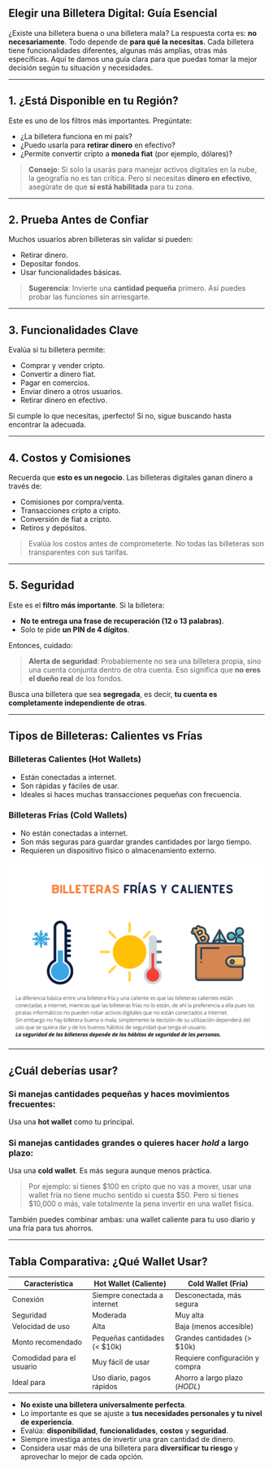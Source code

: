 ## **Elegir una Billetera Digital: Guía Esencial**

¿Existe una billetera buena o una billetera mala? La respuesta corta es: **no necesariamente**. Todo depende de **para qué la necesitas**. Cada billetera tiene funcionalidades diferentes, algunas más amplias, otras más específicas. Aquí te damos una guía clara para que puedas tomar la mejor decisión según tu situación y necesidades.

---

## **1. ¿Está Disponible en tu Región?**

Este es uno de los filtros más importantes. Pregúntate:

- ¿La billetera funciona en mi país?
- ¿Puedo usarla para **retirar dinero** en efectivo?
- ¿Permite convertir cripto a **moneda fiat** (por ejemplo, dólares)?

>  **Consejo**: Si solo la usarás para manejar activos digitales en la nube, la geografía no es tan crítica. Pero si necesitas **dinero en efectivo**, asegúrate de que **sí está habilitada** para tu zona.

---

## **2. Prueba Antes de Confiar**

Muchos usuarios abren billeteras sin validar si pueden:

- Retirar dinero.
- Depositar fondos.
- Usar funcionalidades básicas.

>  **Sugerencia**: Invierte una **cantidad pequeña** primero. Así puedes probar las funciones sin arriesgarte.

---

## **3. Funcionalidades Clave**

Evalúa si tu billetera permite:

- Comprar y vender cripto.
- Convertir a dinero fiat.
- Pagar en comercios.
- Enviar dinero a otros usuarios.
- Retirar dinero en efectivo.

Si cumple lo que necesitas, ¡perfecto! Si no, sigue buscando hasta encontrar la adecuada.

---

## **4. Costos y Comisiones**

Recuerda que **esto es un negocio**. Las billeteras digitales ganan dinero a través de:

- Comisiones por compra/venta.
- Transacciones cripto a cripto.
- Conversión de fiat a cripto.
- Retiros y depósitos.

> Evalúa los costos antes de comprometerte. No todas las billeteras son transparentes con sus tarifas.

---

## **5. Seguridad**

Este es el **filtro más importante**. Si la billetera:

- **No te entrega una frase de recuperación (12 o 13 palabras)**.
- Solo te pide **un PIN de 4 dígitos**.

Entonces, cuidado:

> **Alerta de seguridad**: Probablemente no sea una billetera propia, sino una cuenta conjunta dentro de otra cuenta. Eso significa que **no eres el dueño real** de los fondos.

Busca una billetera que sea **segregada**, es decir, **tu cuenta es completamente independiente de otras**.

---

##  **Tipos de Billeteras: Calientes vs Frías**

###  Billeteras Calientes (Hot Wallets)

- Están conectadas a internet.
- Son rápidas y fáciles de usar.
- Ideales si haces muchas transacciones pequeñas con frecuencia.

###  Billeteras Frías (Cold Wallets)

- No están conectadas a internet.
- Son más seguras para guardar grandes cantidades por largo tiempo.
- Requieren un dispositivo físico o almacenamiento externo.

![Billetera fría y caliente](https://raw.githubusercontent.com/AppsDevsLeon/Revista_blockchain/refs/heads/main/Day39/image/Billetera%20fria%20y%20caliente.png)

---

##  ¿Cuál deberías usar?

###  Si manejas cantidades pequeñas y haces movimientos frecuentes:
Usa una **hot wallet** como tu principal.

###  Si manejas cantidades grandes o quieres hacer *hold* a largo plazo:
Usa una **cold wallet**. Es más segura aunque menos práctica.

>  Por ejemplo: si tienes $100 en cripto que no vas a mover, usar una wallet fría no tiene mucho sentido si cuesta $50. Pero si tienes $10,000 o más, vale totalmente la pena invertir en una wallet física.

También puedes combinar ambas: una wallet caliente para tu uso diario y una fría para tus ahorros.

---

## Tabla Comparativa: ¿Qué Wallet Usar?

| Característica                     | Hot Wallet (Caliente)         | Cold Wallet (Fría)              |
|----------------------------------|-------------------------------|---------------------------------|
|  Conexión                      | Siempre conectada a internet | Desconectada, más segura        |
|  Seguridad                     | Moderada                     | Muy alta                        |
|  Velocidad de uso              | Alta                         | Baja (menos accesible)         |
|  Monto recomendado             | Pequeñas cantidades (< $10k) | Grandes cantidades (> $10k)     |
|  Comodidad para el usuario     | Muy fácil de usar            | Requiere configuración y compra |
|  Ideal para                   | Uso diario, pagos rápidos    | Ahorro a largo plazo (*HODL*)   |



- **No existe una billetera universalmente perfecta**.
- Lo importante es que se ajuste a **tus necesidades personales y tu nivel de experiencia**.
- Evalúa: **disponibilidad**, **funcionalidades**, **costos** y **seguridad**.
- Siempre investiga antes de invertir una gran cantidad de dinero.
- Considera usar más de una billetera para **diversificar tu riesgo** y aprovechar lo mejor de cada opción.


